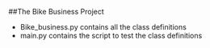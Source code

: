 ##The Bike Business Project
* Bike_business.py contains all the class definitions
* main.py contains the script to test the class definitions

